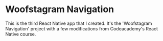 # Woofstagram Navigation

This is the third React Native app that I created.  It's the 'Woofstagram Navigation' project with a few modifications from Codeacademy's React Native course.